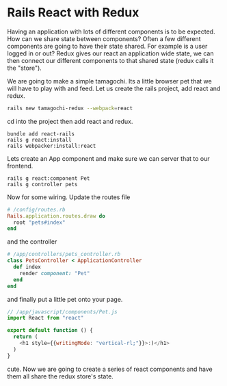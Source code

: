 # Rails React with Redux

Having an application with lots of different components is to be expected. How can we share state between components? Often a few different components are going to have their state shared. For example is a user logged in or out? Redux gives our react an application wide state, we can then connect our different components to that shared state (redux calls it the "store").

We are going to make a simple tamagochi. Its a little browser pet that we will have to play with and feed. Let us create the rails project, add react and redux.

```sh
rails new tamagochi-redux --webpack=react
```
cd into the project then add react and redux.
```
bundle add react-rails
rails g react:install
rails webpacker:install:react
```
Lets create an App component and make sure we can server that to our frontend.
```
rails g react:component Pet
rails g controller pets
```
Now for some wiring. Update the routes file
```ruby
# /config/routes.rb
Rails.application.routes.draw do
  root "pets#index"
end
```
and the controller
```ruby
# /app/controllers/pets_controller.rb
class PetsController < ApplicationController
  def index
    render component: "Pet"
  end
end
```
and finally put a little pet onto your page.
```js
// /app/javascript/components/Pet.js
import React from "react"

export default function () {
  return (
    <h1 style={{writingMode: "vertical-rl;"}}>:)</h1>
  )  
}
```
cute. Now we are going to create a series of react components and have them all share the redux store's state.